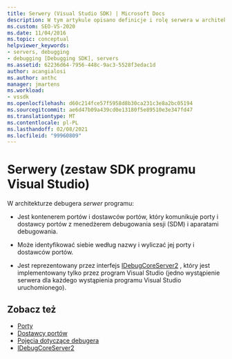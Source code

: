 ```yaml
---
title: Serwery (Visual Studio SDK) | Microsoft Docs
description: W tym artykule opisano definicje i rolę serwera w architekturze debugera w programie Visual Studio.
ms.custom: SEO-VS-2020
ms.date: 11/04/2016
ms.topic: conceptual
helpviewer_keywords:
- servers, debugging
- debugging [Debugging SDK], servers
ms.assetid: 62236d64-7956-448c-9ac3-5528f3edac1d
author: acangialosi
ms.author: anthc
manager: jmartens
ms.workload:
- vssdk
ms.openlocfilehash: d60c214fce57f5958d8b30ca231c3e8a2bc05194
ms.sourcegitcommit: ae6d47b09a439cd0e13180f5e89510e3e347fd47
ms.translationtype: MT
ms.contentlocale: pl-PL
ms.lasthandoff: 02/08/2021
ms.locfileid: "99960809"
---
```

# <a name="servers-visual-studio-sdk"></a>Serwery (zestaw SDK programu Visual Studio)
W architekturze debugera *serwer* programu:

- Jest kontenerem portów i dostawców portów, który komunikuje porty i dostawcy portów z menedżerem debugowania sesji (SDM) i aparatami debugowania.

- Może identyfikować siebie według nazwy i wyliczać jej porty i dostawców portów.

- Jest reprezentowany przez interfejs [IDebugCoreServer2](../../extensibility/debugger/reference/idebugcoreserver2.md) , który jest implementowany tylko przez program Visual Studio (jedno wystąpienie serwera dla każdego wystąpienia programu Visual Studio uruchomionego).

## <a name="see-also"></a>Zobacz też
- [Porty](../../extensibility/debugger/ports.md)
- [Dostawcy portów](../../extensibility/debugger/port-suppliers.md)
- [Pojęcia dotyczące debugera](../../extensibility/debugger/debugger-concepts.md)
- [IDebugCoreServer2](../../extensibility/debugger/reference/idebugcoreserver2.md)
